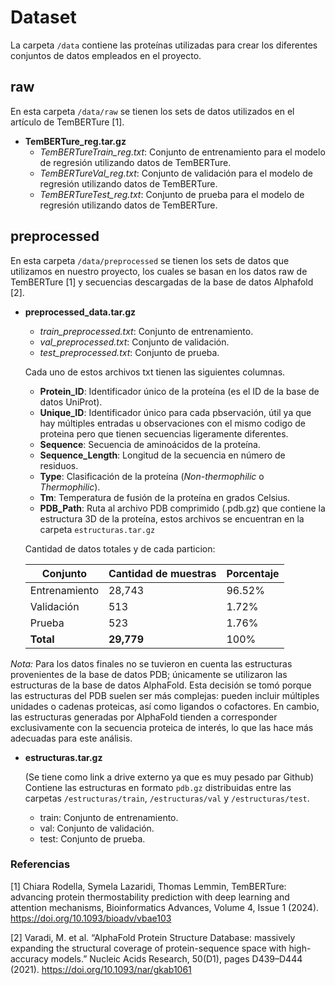 # Dataset
La carpeta `/data` contiene las proteínas utilizadas para crear los diferentes conjuntos de datos empleados en el proyecto.

## raw 
En esta carpeta  `/data/raw` se tienen los sets de datos utilizados en el artículo de TemBERTure [1].
* **TemBERTure_reg.tar.gz**
  - *TemBERTureTrain_reg.txt*: Conjunto de entrenamiento para el modelo de regresión utilizando datos de TemBERTure.
  - *TemBERTureVal_reg.txt*: Conjunto de validación para el modelo de regresión utilizando datos de TemBERTure.
  - *TemBERTureTest_reg.txt*: Conjunto de prueba para el modelo de regresión utilizando datos de TemBERTure.

## preprocessed
En esta carpeta  `/data/preprocessed` se tienen los sets de datos que utilizamos en nuestro proyecto, los cuales se basan en los datos raw de TemBERTure [1] y secuencias descargadas de la base de datos Alphafold [2].

* **preprocessed_data.tar.gz** 
    - *train_preprocessed.txt*: Conjunto de entrenamiento.
  - *val_preprocessed.txt*: Conjunto de validación.
  - *test_preprocessed.txt*: Conjunto de prueba.
  
  Cada uno de estos archivos txt tienen las siguientes columnas.
    - **Protein_ID**: Identificador único de la proteína (es el ID de la base de datos UniProt).
    - **Unique_ID**: Identificador único para cada pbservación, útil ya que hay múltiples entradas u observaciones con el mismo codigo de proteina pero que tienen secuencias ligeramente diferentes.
    - **Sequence**: Secuencia de aminoácidos de la proteína.
    - **Sequence_Length**: Longitud de la secuencia en número de residuos.
    - **Type**: Clasificación de la proteína (*Non-thermophilic* o *Thermophilic*).
    - **Tm**: Temperatura de fusión de la proteína en grados Celsius.
    - **PDB_Path**: Ruta al archivo PDB comprimido (.pdb.gz) que contiene la estructura 3D de la proteína, estos archivos se encuentran en la carpeta `estructuras.tar.gz`

  Cantidad de datos totales y de cada particion:

  | Conjunto     | Cantidad de muestras | Porcentaje |
  |--------------|----------------------|------------|
  | Entrenamiento  | 28,743                | 96.52%     |
  | Validación | 513                   | 1.72%      |
  | Prueba          | 523                   | 1.76%      |
  | **Total**               | **29,779**            | 100%       |

*Nota:* Para los datos finales no se tuvieron en cuenta las estructuras provenientes de la base de datos PDB; únicamente se utilizaron las estructuras de la base de datos AlphaFold. Esta decisión se tomó porque las estructuras del PDB suelen ser más complejas: pueden incluir múltiples unidades o cadenas proteicas, así como ligandos o cofactores. En cambio, las estructuras generadas por AlphaFold tienden a corresponder exclusivamente con la secuencia proteica de interés, lo que las hace más adecuadas para este análisis.

* **estructuras.tar.gz**
  
  (Se tiene como link a drive externo ya que es muy pesado par Github)
  Contiene las estructuras en formato `pdb.gz` distribuidas entre las carpetas `/estructuras/train`, `/estructuras/val` y `/estructuras/test`.
  - train: Conjunto de entrenamiento.
  - val: Conjunto de validación.
  - test: Conjunto de prueba.

### **Referencias**

[1] Chiara Rodella, Symela Lazaridi, Thomas Lemmin, TemBERTure: advancing protein thermostability prediction with deep learning and attention mechanisms, Bioinformatics Advances, Volume 4, Issue 1 (2024). https://doi.org/10.1093/bioadv/vbae103

[2] Varadi, M. et al. “AlphaFold Protein Structure Database: massively expanding the structural coverage of protein-sequence space with high-accuracy models.” Nucleic Acids Research, 50(D1), pages D439–D444 (2021). https://doi.org/10.1093/nar/gkab1061

